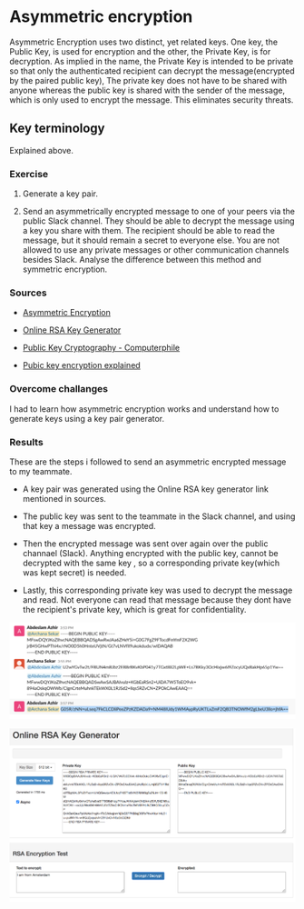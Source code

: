 # Asymmetric encryption

Asymmetric Encryption uses two distinct, yet related keys. One key, the Public Key, is used for encryption and the other, the Private Key, is for decryption. As implied in the name, the Private Key is intended to be private so that only the authenticated recipient can decrypt the message(encrypted by the paired public key), The private key does not have to be shared with anyone whereas the public key is shared with the sender of the message, which is only used to encrypt the message. This eliminates security threats. 

## Key terminology

Explained above.
### Exercise

1. Generate a key pair.

2. Send an asymmetrically encrypted message to one of your peers via the public Slack channel. They should be able to decrypt the message using a key you share with them. The recipient should be able to read the message, but it should remain a secret to everyone else.
You are not allowed to use any private messages or other communication channels besides Slack. Analyse the difference between this method and symmetric encryption.

### Sources

- [Asymmetric Encryption](https://www.youtube.com/watch?v=i-rtxrEz_E8)

- [Online RSA Key Generator](https://travistidwell.com/jsencrypt/demo/)

- [Public Key Cryptography - Computerphile](https://www.youtube.com/watch?v=GSIDS_lvRv4)

- [Pubic key encryption explained](https://www.cloudflare.com/learning/ssl/how-does-public-key-encryption-work/)

### Overcome challanges

I had to learn how asymmetric encryption works and understand how to generate keys using a key pair generator.
### Results

These are the steps i followed to send an asymmetric encrypted message to my teammate.  

- A key pair was generated using the Online RSA key generator link mentioned in sources.

- The public key was sent to the teammate in the Slack channel, and using that key a message was encrypted.

- Then the encrypted message was sent over again over the public channael (Slack). Anything encrypted with the public key, cannot be decrypted with the same key , so a corresponding private key(which was kept secret) is needed.

- Lastly, this corresponding private key was used to decrypt the message and read. Not everyone can read that message because they dont have the recipient's private key, which is great for confidentiality. 


![SEC-05-AsymmetricEncryption](../00_includes/SECURITIES/SEC-05/i1.png)

![SEC-05-AsymmetricEncryption](../00_includes/SECURITIES/SEC-05/i2.png)







